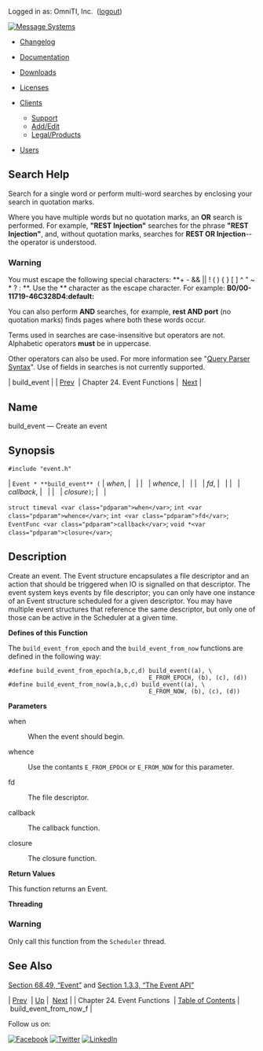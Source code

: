 Logged in as: OmniTI, Inc.  ([logout](https://support.messagesystems.com/logout.php))

[![Message Systems](https://support.messagesystems.com/images/ms-white205.png)](https://support.messagesystems.com/start.php) 

*   [Changelog](https://support.messagesystems.com/start.php?show=changelog)
*   [Documentation](https://support.messagesystems.com/docs/)
*   [Downloads](https://support.messagesystems.com/start.php)

*   [Licenses](https://support.messagesystems.com/license_summary.php)
*   <a href="">Clients</a>
    *   [Support](https://support.messagesystems.com/cs.php)
    *   [Add/Edit](https://support.messagesystems.com/edit_client.php)
    *   [Legal/Products](https://support.messagesystems.com/edit_products.php)
*   [Users](https://support.messagesystems.com/edit_customer.php)

## Search Help

Search for a single word or perform multi-word searches by enclosing your search in quotation marks.

Where you have multiple words but no quotation marks, an **OR** search is performed. For example, **"REST Injection"** searches for the phrase **"REST Injection"**, and, without quotation marks, searches for **REST OR Injection**--the operator is understood.

### Warning

You must escape the following special characters: **+ - && || ! ( ) { } [ ] ^ " ~ * ? : \**. Use the **\** character as the escape character. For example: **B0/00-11719-46C328D4\:default\:**

You can also perform **AND** searches, for example, **rest AND port** (no quotation marks) finds pages where both these words occur.

Terms used in searches are case-insensitive but operators are not. Alphabetic operators **must** be in uppercase.

Other operators can also be used. For more information see "[Query Parser Syntax](https://lucene.apache.org/core/old_versioned_docs/versions/3_0_0/queryparsersyntax.html)". Use of fields in searches is not currently supported.

| build_event |
| [Prev](event.php)  | Chapter 24. Event Functions |  [Next](apis.build_event_from_now_f.php) |

<a name="apis.build_event"></a>
## Name

build_event — Create an event

## Synopsis

`#include "event.h"`

| `Event * **build_event** (` | <var class="pdparam">when</var>, |   |
|   | <var class="pdparam">whence</var>, |   |
|   | <var class="pdparam">fd</var>, |   |
|   | <var class="pdparam">callback</var>, |   |
|   | <var class="pdparam">closure</var>`)`; |   |

`struct timeval <var class="pdparam">when</var>`;
`int <var class="pdparam">whence</var>`;
`int <var class="pdparam">fd</var>`;
`EventFunc <var class="pdparam">callback</var>`;
`void *<var class="pdparam">closure</var>`;<a name="idp23961392"></a>
## Description

Create an event. The Event structure encapsulates a file descriptor and an action that should be triggered when IO is signalled on that descriptor. The event system keys events by file descriptor; you can only have one instance of an Event structure scheduled for a given descriptor. You may have multiple event structures that reference the same descriptor, but only one of those can be active in the Scheduler at a given time.

**Defines of this Function**

The `build_event_from_epoch` and the `build_event_from_now` functions are defined in the following way:

```
#define build_event_from_epoch(a,b,c,d) build_event((a), \
                                        E_FROM_EPOCH, (b), (c), (d))
#define build_event_from_now(a,b,c,d) build_event((a), \
                                        E_FROM_NOW, (b), (c), (d))
```
**Parameters**

<dl class="variablelist">

<dt>when</dt>

<dd>

When the event should begin.

</dd>

<dt>whence</dt>

<dd>

Use the contants `E_FROM_EPOCH` or `E_FROM_NOW` for this parameter.

</dd>

<dt>fd</dt>

<dd>

The file descriptor.

</dd>

<dt>callback</dt>

<dd>

The callback function.

</dd>

<dt>closure</dt>

<dd>

The closure function.

</dd>

</dl>

**Return Values**

This function returns an Event.

**Threading**
### Warning

Only call this function from the `Scheduler` thread.

<a name="idp23980512"></a>
## See Also

[Section 68.49, “Event”](structs.event.php "68.49. Event") and [Section 1.3.3, “The Event API”](arch.primary.apis.php#arch.event "1.3.3. The Event API")

| [Prev](event.php)  | [Up](event.php) |  [Next](apis.build_event_from_now_f.php) |
| Chapter 24. Event Functions  | [Table of Contents](index.php) |  build_event_from_now_f |

Follow us on:

[![Facebook](https://support.messagesystems.com/images/icon-facebook.png)](http://www.facebook.com/messagesystems) [![Twitter](https://support.messagesystems.com/images/icon-twitter.png)](http://twitter.com/#!/MessageSystems) [![LinkedIn](https://support.messagesystems.com/images/icon-linkedin.png)](http://www.linkedin.com/company/message-systems)